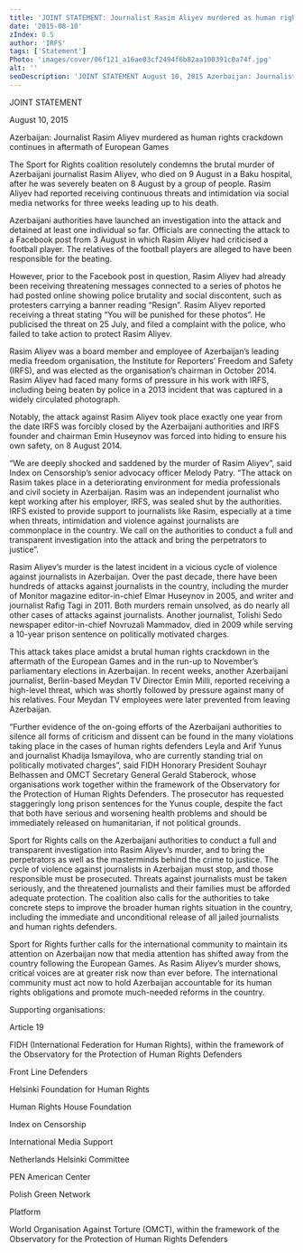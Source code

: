 ```yaml
---
title: 'JOINT STATEMENT: Journalist Rasim Aliyev murdered as human rights crackdown continues in aftermath of European Games'
date: '2015-08-10'
zIndex: 0.5
author: 'IRFS'
tags: ['Statement']
Photo: 'images/cover/06f121_a16ae03cf2494f6b82aa100391c0a74f.jpg'
alt: ''
seoDescription: 'JOINT STATEMENT August 10, 2015 Azerbaijan: Journalist Rasim Aliyev murdered as human rights crackdown continues in aftermath of European Games The Sport for Rights coalition resolutely condemns the brutal murder of Azerbaijani journalist Rasim Aliyev, who died on 9 August in a Baku hospital, after he was severely beaten on 8 August by a group of people. Rasim Aliyev had reported receiving continuous threats and intimidation via social media networks for three weeks leading up to his death.'
---
```

JOINT STATEMENT


August 10, 2015


Azerbaijan: Journalist Rasim Aliyev murdered as human rights crackdown continues in aftermath of European Games



The Sport for Rights coalition resolutely condemns the brutal murder of Azerbaijani journalist Rasim Aliyev, who died on 9 August in a Baku hospital, after he was severely beaten on 8 August by a group of people. Rasim Aliyev had reported receiving continuous threats and intimidation via social media networks for three weeks leading up to his death.


Azerbaijani authorities have launched an investigation into the attack and detained at least one individual so far. Officials are connecting the attack to a Facebook post from 3 August in which Rasim Aliyev had criticised a football player. The relatives of the football players are alleged to have been responsible for the beating.


However, prior to the Facebook post in question, Rasim Aliyev had already been receiving threatening messages connected to a series of photos he had posted online showing police brutality and social discontent, such as protesters carrying a banner reading “Resign”. Rasim Aliyev reported receiving a threat stating “You will be punished for these photos”. He publicised the threat on 25 July, and filed a complaint with the police, who failed to take action to protect Rasim Aliyev.


Rasim Aliyev was a board member and employee of Azerbaijan’s leading media freedom organisation, the Institute for Reporters’ Freedom and Safety (IRFS), and was elected as the organisation’s chairman in October 2014. Rasim Aliyev had faced many forms of pressure in his work with IRFS, including being beaten by police in a 2013 incident that was captured in a widely circulated photograph.

Notably, the attack against Rasim Aliyev took place exactly one year from the date IRFS was forcibly closed by the Azerbaijani authorities and IRFS founder and chairman Emin Huseynov was forced into hiding to ensure his own safety, on 8 August 2014.


“We are deeply shocked and saddened by the murder of Rasim Aliyev”, said Index on Censorship’s senior advocacy officer Melody Patry. “The attack on Rasim takes place in a deteriorating environment for media professionals and civil society in Azerbaijan. Rasim was an independent journalist who kept working after his employer, IRFS, was sealed shut by the authorities. IRFS existed to provide support to journalists like Rasim, especially at a time when threats, intimidation and violence against journalists are commonplace in the country. We call on the authorities to conduct a full and transparent investigation into the attack and bring the perpetrators to justice”.


Rasim Aliyev’s murder is the latest incident in a vicious cycle of violence against journalists in Azerbaijan. Over the past decade, there have been hundreds of attacks against journalists in the country, including the murder of Monitor magazine editor-in-chief Elmar Huseynov in 2005, and writer and journalist Rafig Tagi in 2011. Both murders remain unsolved, as do nearly all other cases of attacks against journalists. Another journalist, Tolishi Sedo newspaper editor-in-chief Novruzali Mammadov, died in 2009 while serving a 10-year prison sentence on politically motivated charges.


This attack takes place amidst a brutal human rights crackdown in the aftermath of the European Games and in the run-up to November’s parliamentary elections in Azerbaijan. In recent weeks, another Azerbaijani journalist, Berlin-based Meydan TV Director Emin Milli, reported receiving a high-level threat, which was shortly followed by pressure against many of his relatives. Four Meydan TV employees were later prevented from leaving Azerbaijan.


“Further evidence of the on-going efforts of the Azerbaijani authorities to silence all forms of criticism and dissent can be found in the many violations taking place in the cases of human rights defenders Leyla and Arif Yunus and journalist Khadija Ismayilova, who are currently standing trial on politically motivated charges”, said FIDH Honorary President Souhayr Belhassen and OMCT Secretary General Gerald Staberock, whose organisations work together within the framework of the Observatory for the Protection of Human Rights Defenders. The prosecutor has requested staggeringly long prison sentences for the Yunus couple, despite the fact that both have serious and worsening health problems and should be immediately released on humanitarian, if not political grounds.


Sport for Rights calls on the Azerbaijani authorities to conduct a full and transparent investigation into Rasim Aliyev’s murder, and to bring the perpetrators as well as the masterminds behind the crime to justice. The cycle of violence against journalists in Azerbaijan must stop, and those responsible must be prosecuted. Threats against journalists must be taken seriously, and the threatened journalists and their families must be afforded adequate protection. The coalition also calls for the authorities to take concrete steps to improve the broader human rights situation in the country, including the immediate and unconditional release of all jailed journalists and human rights defenders.


Sport for Rights further calls for the international community to maintain its attention on Azerbaijan now that media attention has shifted away from the country following the European Games. As Rasim Aliyev’s murder shows, critical voices are at greater risk now than ever before. The international community must act now to hold Azerbaijan accountable for its human rights obligations and promote much-needed reforms in the country.




Supporting organisations:


Article 19


FIDH (International Federation for Human Rights), within the framework of the Observatory for the Protection of Human Rights Defenders


Front Line Defenders


Helsinki Foundation for Human Rights


Human Rights House Foundation


Index on Censorship


International Media Support


Netherlands Helsinki Committee


PEN American Center


Polish Green Network


Platform


World Organisation Against Torture (OMCT), within the framework of the Observatory for the Protection of Human Rights Defenders